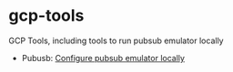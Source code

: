 # gcp-tools

GCP Tools, including tools to run pubsub emulator locally


- Pubusb: [Configure pubsub emulator locally](/src/)
